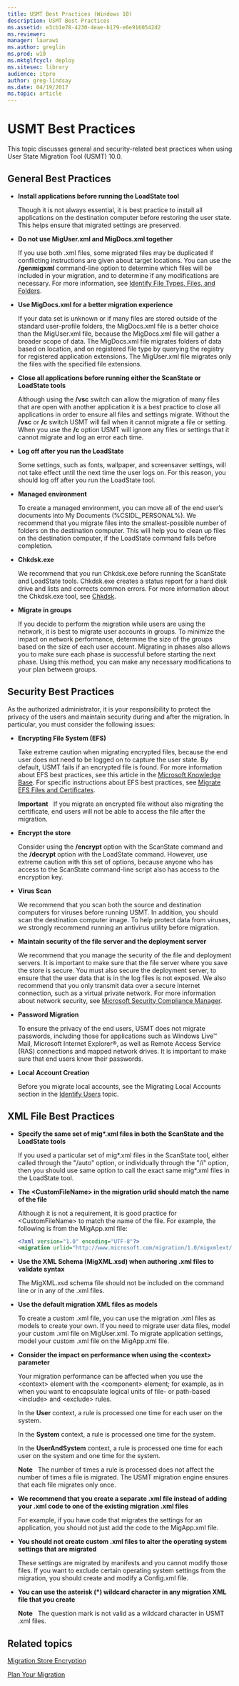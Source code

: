 ```yaml
---
title: USMT Best Practices (Windows 10)
description: USMT Best Practices
ms.assetid: e3cb1e78-4230-4eae-b179-e6e9160542d2
ms.reviewer: 
manager: laurawi
ms.author: greglin
ms.prod: w10
ms.mktglfcycl: deploy
ms.sitesec: library
audience: itpro
author: greg-lindsay
ms.date: 04/19/2017
ms.topic: article
---
```


# USMT Best Practices


This topic discusses general and security-related best practices when using User State Migration Tool (USMT) 10.0.

## General Best Practices


-   **Install applications before running the LoadState tool**

    Though it is not always essential, it is best practice to install all applications on the destination computer before restoring the user state. This helps ensure that migrated settings are preserved.

-   **Do not use MigUser.xml and MigDocs.xml together**

    If you use both .xml files, some migrated files may be duplicated if conflicting instructions are given about target locations. You can use the **/genmigxml** command-line option to determine which files will be included in your migration, and to determine if any modifications are necessary. For more information, see [Identify File Types, Files, and Folders](usmt-identify-file-types-files-and-folders.md).

-   **Use MigDocs.xml for a better migration experience**

    If your data set is unknown or if many files are stored outside of the standard user-profile folders, the MigDocs.xml file is a better choice than the MigUser.xml file, because the MigDocs.xml file will gather a broader scope of data. The MigDocs.xml file migrates folders of data based on location, and on registered file type by querying the registry for registered application extensions. The MigUser.xml file migrates only the files with the specified file extensions.

-   **Close all applications before running either the ScanState or LoadState tools**

    Although using the **/vsc** switch can allow the migration of many files that are open with another application it is a best practice to close all applications in order to ensure all files and settings migrate. Without the **/vsc** or **/c** switch USMT will fail when it cannot migrate a file or setting. When you use the **/c** option USMT will ignore any files or settings that it cannot migrate and log an error each time.

-   **Log off after you run the LoadState**

    Some settings, such as fonts, wallpaper, and screensaver settings, will not take effect until the next time the user logs on. For this reason, you should log off after you run the LoadState tool.

-   **Managed environment**

    To create a managed environment, you can move all of the end user’s documents into My Documents (%CSIDL\_PERSONAL%). We recommend that you migrate files into the smallest-possible number of folders on the destination computer. This will help you to clean up files on the destination computer, if the LoadState command fails before completion.

-   **Chkdsk.exe**

    We recommend that you run Chkdsk.exe before running the ScanState and LoadState tools. Chkdsk.exe creates a status report for a hard disk drive and lists and corrects common errors. For more information about the Chkdsk.exe tool, see [Chkdsk](https://go.microsoft.com/fwlink/p/?LinkId=140244).

-   **Migrate in groups**

    If you decide to perform the migration while users are using the network, it is best to migrate user accounts in groups. To minimize the impact on network performance, determine the size of the groups based on the size of each user account. Migrating in phases also allows you to make sure each phase is successful before starting the next phase. Using this method, you can make any necessary modifications to your plan between groups.

## Security Best Practices


As the authorized administrator, it is your responsibility to protect the privacy of the users and maintain security during and after the migration. In particular, you must consider the following issues:

-   **Encrypting File System (EFS)**

    Take extreme caution when migrating encrypted files, because the end user does not need to be logged on to capture the user state. By default, USMT fails if an encrypted file is found. For more information about EFS best practices, see this article in the [Microsoft Knowledge Base](https://go.microsoft.com/fwlink/p/?linkid=163). For specific instructions about EFS best practices, see [Migrate EFS Files and Certificates](usmt-migrate-efs-files-and-certificates.md).

    **Important**  
    If you migrate an encrypted file without also migrating the certificate, end users will not be able to access the file after the migration.

     

-   **Encrypt the store**

    Consider using the **/encrypt** option with the ScanState command and the **/decrypt** option with the LoadState command. However, use extreme caution with this set of options, because anyone who has access to the ScanState command-line script also has access to the encryption key.

-   **Virus Scan**

    We recommend that you scan both the source and destination computers for viruses before running USMT. In addition, you should scan the destination computer image. To help protect data from viruses, we strongly recommend running an antivirus utility before migration.

-   **Maintain security of the file server and the deployment server**

    We recommend that you manage the security of the file and deployment servers. It is important to make sure that the file server where you save the store is secure. You must also secure the deployment server, to ensure that the user data that is in the log files is not exposed. We also recommend that you only transmit data over a secure Internet connection, such as a virtual private network. For more information about network security, see [Microsoft Security Compliance Manager](https://go.microsoft.com/fwlink/p/?LinkId=215657).

-   **Password Migration**

    To ensure the privacy of the end users, USMT does not migrate passwords, including those for applications such as Windows Live™ Mail, Microsoft Internet Explorer®, as well as Remote Access Service (RAS) connections and mapped network drives. It is important to make sure that end users know their passwords.

-   **Local Account Creation**

    Before you migrate local accounts, see the Migrating Local Accounts section in the [Identify Users](usmt-identify-users.md) topic.

## <a href="" id="bkmk-bestpractices"></a>XML File Best Practices


-   **Specify the same set of mig\*.xml files in both the ScanState and the LoadState tools**

    If you used a particular set of mig\*.xml files in the ScanState tool, either called through the "/auto" option, or individually through the "/i" option, then you should use same option to call the exact same mig\*.xml files in the LoadState tool.

-   **The &lt;CustomFileName&gt; in the migration urlid should match the name of the file**

    Although it is not a requirement, it is good practice for &lt;CustomFileName&gt; to match the name of the file. For example, the following is from the MigApp.xml file:

    ``` xml
    <?xml version="1.0" encoding="UTF-8"?>
    <migration urlid="http://www.microsoft.com/migration/1.0/migxmlext/migapp">
    ```

-   **Use the XML Schema (MigXML.xsd) when authoring .xml files to validate syntax**

    The MigXML.xsd schema file should not be included on the command line or in any of the .xml files.

-   **Use the default migration XML files as models**

    To create a custom .xml file, you can use the migration .xml files as models to create your own. If you need to migrate user data files, model your custom .xml file on MigUser.xml. To migrate application settings, model your custom .xml file on the MigApp.xml file.

-   **Consider the impact on performance when using the &lt;context&gt; parameter**

    Your migration performance can be affected when you use the &lt;context&gt; element with the &lt;component&gt; element; for example, as in when you want to encapsulate logical units of file- or path-based &lt;include&gt; and &lt;exclude&gt; rules.

    In the **User** context, a rule is processed one time for each user on the system.

    In the **System** context, a rule is processed one time for the system.

    In the **UserAndSystem** context, a rule is processed one time for each user on the system and one time for the system.

    **Note**  
    The number of times a rule is processed does not affect the number of times a file is migrated. The USMT migration engine ensures that each file migrates only once.

     

-   **We recommend that you create a separate .xml file instead of adding your .xml code to one of the existing migration .xml files**

    For example, if you have code that migrates the settings for an application, you should not just add the code to the MigApp.xml file.

-   **You should not create custom .xml files to alter the operating system settings that are migrated**

    These settings are migrated by manifests and you cannot modify those files. If you want to exclude certain operating system settings from the migration, you should create and modify a Config.xml file.

-   **You can use the asterisk (\*) wildcard character in any migration XML file that you create**

    **Note**  
    The question mark is not valid as a wildcard character in USMT .xml files.

     

## Related topics


[Migration Store Encryption](usmt-migration-store-encryption.md)

[Plan Your Migration](usmt-plan-your-migration.md)

 

 





